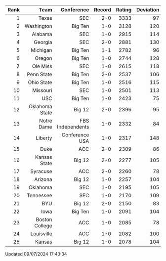| Rank  | Team                 | Conference           | Record   | Rating | Deviation |
| ---:  | ---:                 | ---:                 | ---:     | ---:   | ---:      |
| 1     | Texas                | SEC                  | 2-0      | 3333   | 97        |
| 2     | Washington           | Big Ten              | 1-0      | 3128   | 120       |
| 3     | Alabama              | SEC                  | 1-0      | 2915   | 114       |
| 4     | Georgia              | SEC                  | 2-0      | 2881   | 130       |
| 5     | Michigan             | Big Ten              | 1-1      | 2782   | 96        |
| 6     | Oregon               | Big Ten              | 1-0      | 2744   | 128       |
| 7     | Ole Miss             | SEC                  | 1-0      | 2615   | 118       |
| 8     | Penn State           | Big Ten              | 2-0      | 2537   | 106       |
| 9     | Ohio State           | Big Ten              | 1-0      | 2516   | 115       |
| 10    | Missouri             | SEC                  | 1-0      | 2501   | 113       |
| 11    | USC                  | Big Ten              | 1-0      | 2423   | 75        |
| 12    | Oklahoma State       | Big 12               | 2-0      | 2396   | 95        |
| 13    | Notre Dame           | FBS Independents     | 1-0      | 2332   | 84        |
| 14    | Liberty              | Conference USA       | 1-0      | 2317   | 148       |
| 15    | Duke                 | ACC                  | 2-0      | 2309   | 86        |
| 16    | Kansas State         | Big 12               | 2-0      | 2277   | 105       |
| 17    | Syracuse             | ACC                  | 2-0      | 2260   | 78        |
| 18    | Arizona              | Big 12               | 1-0      | 2257   | 104       |
| 19    | Oklahoma             | SEC                  | 1-0      | 2195   | 105       |
| 20    | Tennessee            | SEC                  | 1-0      | 2170   | 109       |
| 21    | BYU                  | Big 12               | 2-0      | 2150   | 83        |
| 22    | Iowa                 | Big Ten              | 1-0      | 2091   | 104       |
| 23    | Boston College       | ACC                  | 1-0      | 2085   | 78        |
| 24    | Louisville           | ACC                  | 1-0      | 2082   | 100       |
| 25    | Kansas               | Big 12               | 1-0      | 2078   | 104       |

Updated 09/07/2024 17:43:34
